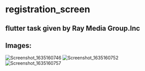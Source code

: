 # registration_screen

## flutter task given by Ray Media Group.Inc

## Images:

![Screenshot_1635160746](https://user-images.githubusercontent.com/75219867/138686379-ed99f4ce-f01e-41f2-b7c2-915e062c0da4.png)
![Screenshot_1635160752](https://user-images.githubusercontent.com/75219867/138686382-dc7be5cc-5dae-4650-8348-c4bdf5adf511.png)
![Screenshot_1635160757](https://user-images.githubusercontent.com/75219867/138686384-f3b65694-a529-41d0-bb6c-ec772cde81dc.png)

